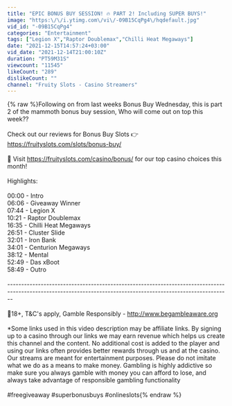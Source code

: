 ```yaml
---
title: "EPIC BONUS BUY SESSION! 🔥 PART 2! Including SUPER BUYS!"
image: "https:\/\/i.ytimg.com\/vi\/-09B15CqPg4\/hqdefault.jpg"
vid_id: "-09B15CqPg4"
categories: "Entertainment"
tags: ["Legion X","Raptor Doublemax","Chilli Heat Megaways"]
date: "2021-12-15T14:57:24+03:00"
vid_date: "2021-12-14T21:00:10Z"
duration: "PT59M31S"
viewcount: "11545"
likeCount: "289"
dislikeCount: ""
channel: "Fruity Slots - Casino Streamers"
---
```

{% raw %}Following on from last weeks Bonus Buy Wednesday, this is part 2 of the mammoth bonus buy session, Who will come out on top this week?? <br /><br />Check out our reviews for Bonus Buy Slots 👉 <a rel="nofollow" target="blank" href="https://fruityslots.com/slots/bonus-buy/">https://fruityslots.com/slots/bonus-buy/</a><br /><br />🎁 Visit <a rel="nofollow" target="blank" href="https://fruityslots.com/casino/bonus/">https://fruityslots.com/casino/bonus/</a> for our top casino choices this month! <br /><br />Highlights:<br /><br />00:00 - Intro<br />06:06 - Giveaway Winner<br />07:44 - Legion X<br />10:21 - Raptor Doublemax<br />16:35 - Chilli Heat Megaways<br />26:51 - Cluster Slide<br />32:01 - Iron Bank<br />34:01 - Centurion Megaways<br />38:12 - Mental<br />52:49 - Das xBoot<br />58:49 - Outro<br /><br />--------------------------------------------------------------------------------------------------------------------------------------------------------------<br /><br />🔞18+, T&amp;C's apply, Gamble Responsibly - <a rel="nofollow" target="blank" href="http://www.begambleaware.org">http://www.begambleaware.org</a> <br /><br />*Some links used in this video description may be affiliate links. By signing up to a casino through our links we may earn revenue which helps us create this channel and the content. No additional cost is added to the player and using our links often provides better rewards through us and at the casino. Our streams are meant for entertainment purposes. Please do not imitate what we do as a means to make money. Gambling is highly addictive so make sure you always gamble with money you can afford to lose, and always take advantage of responsible gambling functionality<br /><br />#freegiveaway #superbonusbuys #onlineslots{% endraw %}

